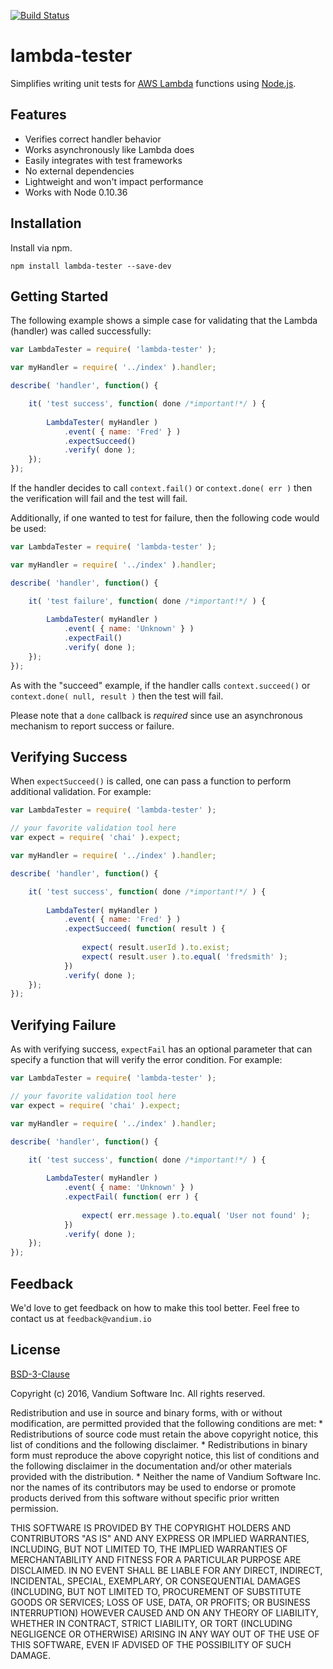 [![Build Status](https://travis-ci.org/vandium-io/lambda-tester.svg?branch=master)](https://travis-ci.org/vandium-io/lambda-tester)

# lambda-tester

Simplifies writing unit tests for [AWS Lambda](https://aws.amazon.com/lambda/details) functions using [Node.js](https://nodejs.org).

## Features
* Verifies correct handler behavior
* Works asynchronously like Lambda does
* Easily integrates with test frameworks
* No external dependencies
* Lightweight and won't impact performance
* Works with Node 0.10.36

## Installation 
Install via npm.

	npm install lambda-tester --save-dev
	
## Getting Started

The following example shows a simple case for validating that the Lambda (handler) was called successfully:

```js
var LambdaTester = require( 'lambda-tester' );

var myHandler = require( '../index' ).handler;

describe( 'handler', function() {

	it( 'test success', function( done /*important!*/ ) {
		
		LambdaTester( myHandler )
			.event( { name: 'Fred' } )
			.expectSucceed()
			.verify( done );
	});
});
```

If the handler decides to call `context.fail()` or `context.done( err )` then the verification will fail and the test will fail.

Additionally, if one wanted to test for failure, then the following code would be used:

```js
var LambdaTester = require( 'lambda-tester' );

var myHandler = require( '../index' ).handler;

describe( 'handler', function() {

	it( 'test failure', function( done /*important!*/ ) {
		
		LambdaTester( myHandler )
			.event( { name: 'Unknown' } )
			.expectFail()
			.verify( done );
	});
});
```

As with the "succeed" example, if the handler calls `context.succeed()` or `context.done( null, result )` then the test will fail.

Please note that a `done` callback is *required* since use an asynchronous mechanism to report success or failure.

## Verifying Success

When `expectSucceed()` is called, one can pass a function to perform additional validation. For example:


```js
var LambdaTester = require( 'lambda-tester' );

// your favorite validation tool here
var expect = require( 'chai' ).expect;

var myHandler = require( '../index' ).handler;

describe( 'handler', function() {

	it( 'test success', function( done /*important!*/ ) {
		
		LambdaTester( myHandler )
			.event( { name: 'Fred' } )
			.expectSucceed( function( result ) {
			
				expect( result.userId ).to.exist;
				expect( result.user ).to.equal( 'fredsmith' );
			})
			.verify( done );
	});
});
```

## Verifying Failure

As with verifying success, `expectFail` has an optional parameter that can specify a function that will verify the error condition. For example:

```js
var LambdaTester = require( 'lambda-tester' );

// your favorite validation tool here
var expect = require( 'chai' ).expect;

var myHandler = require( '../index' ).handler;

describe( 'handler', function() {

	it( 'test success', function( done /*important!*/ ) {
		
		LambdaTester( myHandler )
			.event( { name: 'Unknown' } )
			.expectFail( function( err ) {
			
				expect( err.message ).to.equal( 'User not found' );
			})
			.verify( done );
	});
});
```

## Feedback

We'd love to get feedback on how to make this tool better. Feel free to contact us at `feedback@vandium.io`

## License

[BSD-3-Clause](https://en.wikipedia.org/wiki/BSD_licenses)

Copyright (c) 2016, Vandium Software Inc.
All rights reserved.

Redistribution and use in source and binary forms, with or without
modification, are permitted provided that the following conditions are met:
    * Redistributions of source code must retain the above copyright
      notice, this list of conditions and the following disclaimer.
    * Redistributions in binary form must reproduce the above copyright
      notice, this list of conditions and the following disclaimer in the
      documentation and/or other materials provided with the distribution.
    * Neither the name of Vandium Software Inc. nor the
      names of its contributors may be used to endorse or promote products
      derived from this software without specific prior written permission.

THIS SOFTWARE IS PROVIDED BY THE COPYRIGHT HOLDERS AND CONTRIBUTORS "AS IS" AND
ANY EXPRESS OR IMPLIED WARRANTIES, INCLUDING, BUT NOT LIMITED TO, THE IMPLIED
WARRANTIES OF MERCHANTABILITY AND FITNESS FOR A PARTICULAR PURPOSE ARE
DISCLAIMED. IN NO EVENT SHALL <COPYRIGHT HOLDER> BE LIABLE FOR ANY
DIRECT, INDIRECT, INCIDENTAL, SPECIAL, EXEMPLARY, OR CONSEQUENTIAL DAMAGES
(INCLUDING, BUT NOT LIMITED TO, PROCUREMENT OF SUBSTITUTE GOODS OR SERVICES;
LOSS OF USE, DATA, OR PROFITS; OR BUSINESS INTERRUPTION) HOWEVER CAUSED AND
ON ANY THEORY OF LIABILITY, WHETHER IN CONTRACT, STRICT LIABILITY, OR TORT
(INCLUDING NEGLIGENCE OR OTHERWISE) ARISING IN ANY WAY OUT OF THE USE OF THIS
SOFTWARE, EVEN IF ADVISED OF THE POSSIBILITY OF SUCH DAMAGE.
